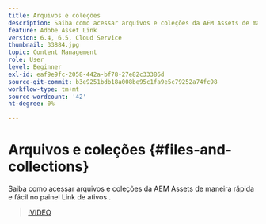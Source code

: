 ```yaml
---
title: Arquivos e coleções
description: Saiba como acessar arquivos e coleções da AEM Assets de maneira rápida e fácil no painel Link de ativos .
feature: Adobe Asset Link
version: 6.4, 6.5, Cloud Service
thumbnail: 33884.jpg
topic: Content Management
role: User
level: Beginner
exl-id: eaf9e9fc-2058-442a-bf78-27e82c33386d
source-git-commit: b3e9251bdb18a008be95c1fa9e5c79252a74fc98
workflow-type: tm+mt
source-wordcount: '42'
ht-degree: 0%

---
```


# Arquivos e coleções {#files-and-collections}

Saiba como acessar arquivos e coleções da AEM Assets de maneira rápida e fácil no painel Link de ativos .

>[!VIDEO](https://video.tv.adobe.com/v/33884?quality=12&learn=on)
